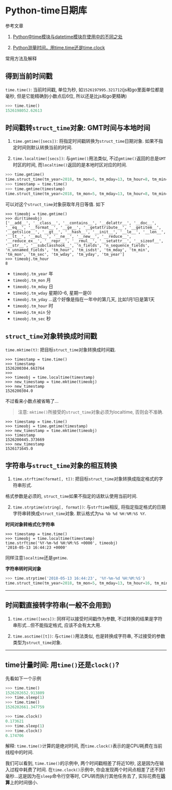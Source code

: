 # Python-time日期库

参考文章

1. [Python中time模块与datetime模块在使用中的不同之处](http://www.jb51.net/article/75364.htm)

2. [Python测量时间，用time.time还是time.clock](https://www.cnblogs.com/limengjie0104/archive/2018/05/06/8997466.html)

常用方法及解释

## 得到当前时间戳

`time.time()`: 当前时间戳, 单位为秒, 如`1526197995.321712`(js和go里面单位都是毫秒, 但是它能精确到小数点后6位, 所以还是比js和go更精确)

```py
>>> time.time()
1526198052.62613
```

## 时间戳转`struct_time`对象: GMT时间与本地时间

1. `time.gmtime([secs])`: 将指定时间戳转换为`struct_time`日期对象. 如果不指定时间则默认转换当前的时间.

2. `time.localtime([secs])`: 与`gmtime()`用法类似, 不过`gmtime()`返回的总是`GMT`时区的时间, 而`localtime()`返回的是本地时区对应的时间.

```py
>>> time.gmtime()
time.struct_time(tm_year=2018, tm_mon=5, tm_mday=13, tm_hour=8, tm_min=10, tm_sec=48, tm_wday=6, tm_yday=133, tm_isdst=0)
>>> timestamp = time.time()
>>> time.gmtime(timestamp)
time.struct_time(tm_year=2018, tm_mon=5, tm_mday=13, tm_hour=8, tm_min=15, tm_sec=11, tm_wday=6, tm_yday=133, tm_isdst=0)
```

可以对这个`struct_time`对象获取年月日等值. 如下

```
>>> timeobj = time.gmtime()
>>> dir(timeobj)
['__add__', '__class__', '__contains__', '__delattr__', '__doc__', '__eq__', '__format__', '__ge__', '__getattribute__', '__getitem__', '__getslice__', '__gt__', '__hash__', '__init__', '__le__', '__len__', '__lt__', '__mul__', '__ne__', '__new__', '__reduce__', '__reduce_ex__', '__repr__', '__rmul__', '__setattr__', '__sizeof__', '__str__', '__subclasshook__', 'n_fields', 'n_sequence_fields', 'n_unnamed_fields', 'tm_hour', 'tm_isdst', 'tm_mday', 'tm_min', 'tm_mon', 'tm_sec', 'tm_wday', 'tm_yday', 'tm_year']
>>> timeobj.tm_hour
8
```

- `timeobj.tm_year` 年
- `timeobj.tm_mon`  月
- `timeobj.tm_mday` 日
- `timeobj.tm_wday` 星期(0-6, 星期一是0)
- `timeobj.tm_yday` ...这个好像是指在一年中的第几天, 比如1月1日是第1天
- `timeobj.tm_hour` 时
- `timeobj.tm_min`  分
- `timeobj.tm_sec`  秒

## `struct_time`对象转换成时间戳

`time.mktime(t)`: 把目标`struct_time`对象转换成时间戳.

```
>>> timestamp = time.time()
>>> timestamp
1526200304.663764
>>> 
>>> timeobj = time.localtime(timestamp)
>>> new_timestamp = time.mktime(timeobj)
>>> new_timestamp
1526200304.0
```

不过看来小数点被省略了...

> 注意: `mktime()`所接受的`struct_time`对象必须为localtime, 否则会不准确.

```
>>> timestamp = time.time()
>>> timeobj = time.gmtime(timestamp)
>>> new_timestamp = time.mktime(timeobj)
>>> timestamp
1526200445.373669
>>> new_timestamp
1526171645.0
```

## 字符串与`struct_time`对象的相互转换

1. `time.strftime(format[, t])`: 把目标`struct_time`对象转换成指定格式的字符串形式.

格式参数是必须的, `struct_time`如果不指定的话默认使用当前时间.

2. `time.strptime(string[, format])`: 与`strftime`相反, 将指定指定格式的日期字符串转换成`struct_time`对象. 默认格式为`%a %b %d %H:%M:%S %Y`.

**时间对象转格式化字符串**

```
>>> timestamp = time.time()
>>> timeobj = time.localtime(timestamp)
time.strftime('%Y-%m-%d %H:%M:%S +0000', timeobj)
'2018-05-13 16:44:23 +0000'
```

同样注意`localtime`还是`gmtime`.

**字符串转时间对象**

```py
>>> time.strptime('2018-05-13 16:44:23', '%Y-%m-%d %H:%M:%S')
time.struct_time(tm_year=2018, tm_mon=5, tm_mday=13, tm_hour=16, tm_min=44, tm_sec=23, tm_wday=6, tm_yday=133, tm_isdst=-1)
```
------

## 时间戳直接转字符串(一般不会用到)

1. `time.ctime([secs])`: 同样可以接受时间戳作为参数, 不过转换的结果是字符串形式...但不能指定格式, 应该不会有太大用.

2. `time.asctime([t])`: 与`ctime()`用法类似, 也是转换成字符串, 不过接受的参数类型为`struct_time`对象.

----

## time计量时间: 用`time()`还是`clock()`?

先看如下一个示例

```py
>>> time.time()
1526202652.913809
>>> time.sleep(1)
>>> time.time()
1526202661.347759
```

```py
>>> time.clock()
0.173621
>>> time.sleep(1)
>>> time.clock()
0.174706
```

解释: `time.time()`计算的是绝对时间, 而`time.clock()`表示的是CPU耗费在当前线程中的时间.

我们可以看到, `time.time()`的示例中, 两个时间戳相差了将近10秒, 这是因为在输入过程中耗费了时间. 在`time.clock()`示例中, 你会发现两个时间点相差了还不到1毫秒...这是因为在`sleep`命令行空等时, CPU转而执行其他任务去了, 实际花费在**运算**上的时间很小.